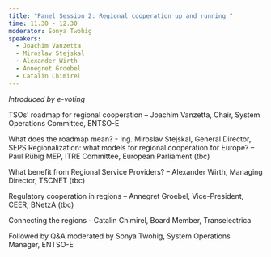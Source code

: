 ```yaml
---
title: "Panel Session 2: Regional cooperation up and running "
time: 11.30 - 12.30
moderator: Sonya Twohig
speakers: 
  - Joachim Vanzetta
  - Miroslav Stejskal
  - Alexander Wirth
  - Annegret Groebel
  - Catalin Chimirel
---
```




_Introduced by e-voting_

TSOs’ roadmap for regional cooperation – Joachim Vanzetta, Chair, System Operations Committee, ENTSO-E

What does the roadmap mean? - Ing. Miroslav Stejskal, General Director, SEPS
Regionalization: what models for regional cooperation for Europe? – Paul Rübig MEP, ITRE Committee, European Parliament (tbc)

What benefit from Regional Service Providers? – Alexander Wirth, Managing Director, TSCNET (tbc)

Regulatory cooperation in regions – Annegret Groebel, Vice-President, CEER, BNetzA (tbc)

Connecting the regions - Catalin Chimirel, Board Member, Transelectrica

Followed by Q&A moderated by Sonya Twohig, System Operations Manager, ENTSO-E

